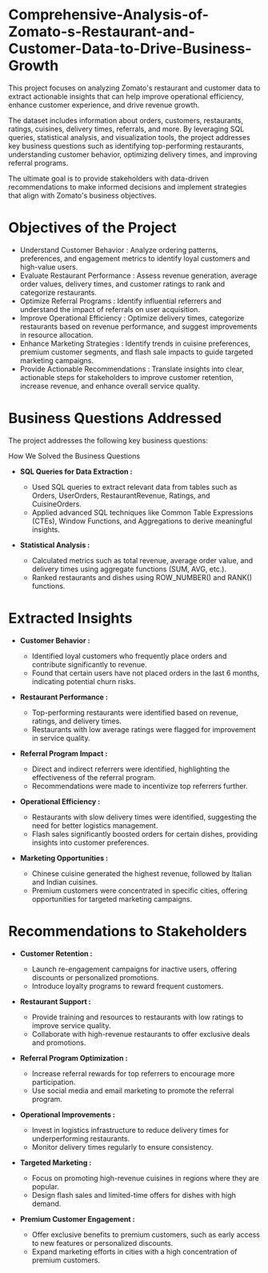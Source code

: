 # Comprehensive-Analysis-of-Zomato-s-Restaurant-and-Customer-Data-to-Drive-Business-Growth

This project focuses on analyzing Zomato's restaurant and customer data to extract actionable insights that can help improve operational efficiency, enhance customer experience, and drive revenue growth.

The dataset includes information about orders, customers, restaurants, ratings, cuisines, delivery times, referrals, and more. By leveraging SQL queries, statistical analysis, and visualization tools, the project addresses key business questions such as identifying top-performing restaurants, understanding customer behavior, optimizing delivery times, and improving referral programs.

The ultimate goal is to provide stakeholders with data-driven recommendations to make informed decisions and implement strategies that align with Zomato's business objectives.

#  Objectives of the Project

- Understand Customer Behavior : Analyze ordering patterns, preferences, and engagement metrics to identify loyal customers and high-value users.
- Evaluate Restaurant Performance : Assess revenue generation, average order values, delivery times, and customer ratings to rank and categorize restaurants.
- Optimize Referral Programs : Identify influential referrers and understand the impact of referrals on user acquisition.
- Improve Operational Efficiency : Optimize delivery times, categorize restaurants based on revenue performance, and suggest improvements in resource allocation.
- Enhance Marketing Strategies : Identify trends in cuisine preferences, premium customer segments, and flash sale impacts to guide targeted marketing campaigns.
- Provide Actionable Recommendations : Translate insights into clear, actionable steps for stakeholders to improve customer retention, increase revenue, and enhance overall service 
  quality.

# Business Questions Addressed

The project addresses the following key business questions:

How We Solved the Business Questions

- **SQL Queries for Data Extraction :**
  
    - Used SQL queries to extract relevant data from tables such as Orders, UserOrders, RestaurantRevenue, Ratings, and CuisineOrders.
    - Applied advanced SQL techniques like Common Table Expressions (CTEs), Window Functions, and Aggregations to derive meaningful insights.

- **Statistical Analysis :**
  
  - Calculated metrics such as total revenue, average order value, and delivery times using aggregate functions (SUM, AVG, etc.).
  - Ranked restaurants and dishes using ROW_NUMBER() and RANK() functions.

# Extracted Insights

- **Customer Behavior :**
  
  - Identified loyal customers who frequently place orders and contribute significantly to revenue.
  - Found that certain users have not placed orders in the last 6 months, indicating potential churn risks.

- **Restaurant Performance :**

  - Top-performing restaurants were identified based on revenue, ratings, and delivery times.
  - Restaurants with low average ratings were flagged for improvement in service quality.

- **Referral Program Impact :**
  
  - Direct and indirect referrers were identified, highlighting the effectiveness of the referral program.
  - Recommendations were made to incentivize top referrers further.

- **Operational Efficiency :**
  
  - Restaurants with slow delivery times were identified, suggesting the need for better logistics management.
  - Flash sales significantly boosted orders for certain dishes, providing insights into customer preferences.

- **Marketing Opportunities :**
  
  - Chinese cuisine generated the highest revenue, followed by Italian and Indian cuisines.
  - Premium customers were concentrated in specific cities, offering opportunities for targeted marketing campaigns.

# Recommendations to Stakeholders

- **Customer Retention :**
  
  - Launch re-engagement campaigns for inactive users, offering discounts or personalized promotions.
  - Introduce loyalty programs to reward frequent customers.

- **Restaurant Support :**
  
  - Provide training and resources to restaurants with low ratings to improve service quality.
  - Collaborate with high-revenue restaurants to offer exclusive deals and promotions.

- **Referral Program Optimization :**
  
  - Increase referral rewards for top referrers to encourage more participation.
  - Use social media and email marketing to promote the referral program.

- **Operational Improvements :**
  
  - Invest in logistics infrastructure to reduce delivery times for underperforming restaurants.
  - Monitor delivery times regularly to ensure consistency.

- **Targeted Marketing :**
  
  - Focus on promoting high-revenue cuisines in regions where they are popular.
  - Design flash sales and limited-time offers for dishes with high demand.

- **Premium Customer Engagement :**
  
  - Offer exclusive benefits to premium customers, such as early access to new features or personalized discounts.
  - Expand marketing efforts in cities with a high concentration of premium customers.
